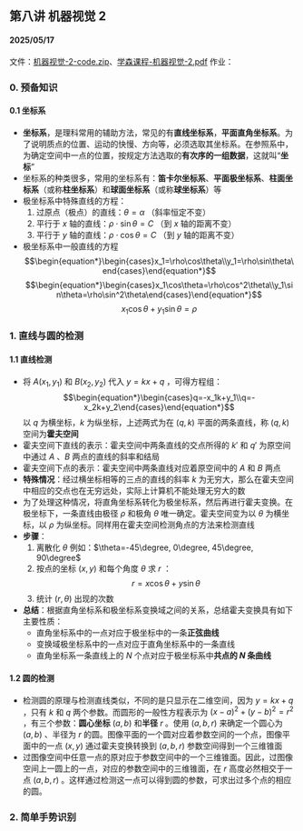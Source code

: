 ## 第八讲 机器视觉 2
#### 2025/05/17

文件：[机器视觉-2-code.zip](https://oc.sjtu.edu.cn/courses/79997/files/11188056/download?download_frd=1)、[学森课程-机器视觉-2.pdf](https://oc.sjtu.edu.cn/files/11188055/download?download_frd=1)
作业：

### 0. 预备知识

#### 0.1 坐标系

- **坐标系**，是理科常用的辅助方法，常见的有**直线坐标系**，**平面直角坐标系**。为了说明质点的位置、运动的快慢、方向等，必须选取其坐标系。在参照系中，为确定空间中一点的位置，按规定方法选取的**有次序的一组数据**，这就叫“**坐标**”
- 坐标系的种类很多，常用的坐标系有：**笛卡尔坐标系**、**平面极坐标系**、**柱面坐标系**（或称**柱坐标系**）和**球面坐标系**（或称**球坐标系**）等
- 极坐标系中特殊直线的方程：
  1. 过原点（极点）的直线：$\theta=\alpha$ （斜率恒定不变）
  2. 平行于 $x$ 轴的直线：$\rho \cdot \sin \theta=C$ （到 $x$ 轴的距离不变）
  3. 平行于 $y$ 轴的直线：$\rho \cdot \cos \theta=C$ （到 $y$ 轴的距离不变）
- 极坐标系中一般直线的方程
  $$\begin{equation*}\begin{cases}x_1=\rho\cos\theta\\y_1=\rho\sin\theta\end{cases}\end{equation*}$$
  $$\begin{equation*}\begin{cases}x_1\cos\theta=\rho\cos^2\theta\\y_1\sin\theta=\rho\sin^2\theta\end{cases}\end{equation*}$$
  $$x_1\cos\theta+y_1\sin\theta=\rho$$


### 1. 直线与圆的检测

#### 1.1 直线检测

- 将 $A(x_1,y_1)$ 和 $B(x_2,y_2)$ 代入 $y=kx+q$ ，可得方程组：
  $$\begin{equation*}\begin{cases}q=-x_1k+y_1\\q=-x_2k+y_2\end{cases}\end{equation*}$$
  以 $q$ 为横坐标，$k$ 为纵坐标，上述两式为在 $(q,k)$ 平面的两条直线，称 $(q,k)$ 空间为**霍夫空间**
- 霍夫空间下直线的表示：霍夫空间中两条直线的交点所得的 $k'$ 和 $q'$ 为原空间中通过 $A$ 、$B$ 两点的直线的斜率和结局
- 霍夫空间下点的表示：霍夫空间中两条直线对应着原空间中的 $A$ 和 $B$ 两点
- **特殊情况**：经过横坐标相等的三点的直线的斜率 $k$ 为无穷大，那么在霍夫空间中相应的交点也在无穷远处，实际上计算机不能处理无穷大的数
- 为了处理这种情况，将直角坐标系转化为极坐标系，然后再进行霍夫变换。在极坐标下，一条直线由极径 $\rho$ 和极角 $\theta$ 唯一确定。霍夫空间变为以 $\theta$ 为横坐标，以 $\rho$ 为纵坐标。同样用在霍夫空间检测角点的方法来检测直线
- **步骤**：
  1. 离散化 $\theta$
     例如：$\theta=-45\degree, 0\degree, 45\degree, 90\degree$
  2. 按点的坐标 $(x,y)$ 和每个角度 $\theta$ 求 $r$ ：
     $$r=x\cos\theta+y\sin\theta$$
  3. 统计 $(r,\theta)$ 出现的次数
- **总结**：根据直角坐标系和极坐标系变换域之间的关系，总结霍夫变换具有如下主要性质：
  - 直角坐标系中的一点对应于极坐标中的一条**正弦曲线**
  - 变换域极坐标系中的一点对应于直角坐标系中的一条直线
  - 直角坐标系一条直线上的 $N$ 个点对应于极坐标系中**共点的 $N$ 条曲线**

#### 1.2 圆的检测

- 检测圆的原理与检测直线类似，不同的是只显示在二维空间，因为 $y=kx+q$ ，只有 $k$ 和 $q$ 两个参数。而圆形的一般性方程表示为 $(x-a)^2+(y-b)^2=r^2$ ，有三个参数：**圆心坐标** $(a,b)$ 和**半径** $r$ 。使用 $(a,b,r)$ 来确定一个圆心为 $(a,b)$ 、半径为 $r$ 的圆。图像平面的一个圆对应着参数空间的一个点，图像平面中的一点 $(x,y)$ 通过霍夫变换转换到 $(a,b,r)$ 参数空间得到一个三维锥面
- 过图像空间中任意一点的原对应于参数空间中的一个三维锥面。因此，过图像空间上一圆上的一点，对应的参数空间中的三维锥面，在 $r$ 高度必然相交于一点 $(a,b,r)$ 。这样通过检测这一点可以得到圆的参数，可求出过多个点的相应的圆。


### 2. 简单手势识别


